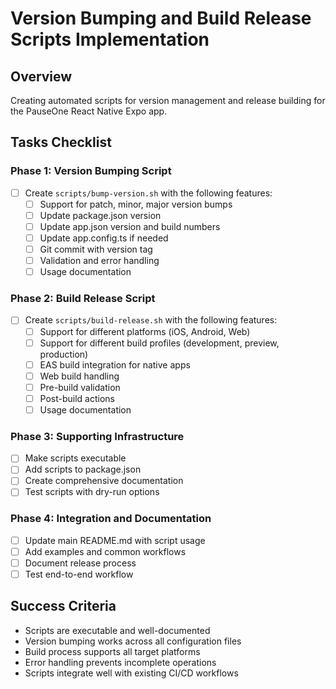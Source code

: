 # Version Bumping and Build Release Scripts Implementation

## Overview

Creating automated scripts for version management and release building for the PauseOne React Native Expo app.

## Tasks Checklist

### Phase 1: Version Bumping Script

- [ ] Create `scripts/bump-version.sh` with the following features:
  - [ ] Support for patch, minor, major version bumps
  - [ ] Update package.json version
  - [ ] Update app.json version and build numbers
  - [ ] Update app.config.ts if needed
  - [ ] Git commit with version tag
  - [ ] Validation and error handling
  - [ ] Usage documentation

### Phase 2: Build Release Script

- [ ] Create `scripts/build-release.sh` with the following features:
  - [ ] Support for different platforms (iOS, Android, Web)
  - [ ] Support for different build profiles (development, preview, production)
  - [ ] EAS build integration for native apps
  - [ ] Web build handling
  - [ ] Pre-build validation
  - [ ] Post-build actions
  - [ ] Usage documentation

### Phase 3: Supporting Infrastructure

- [ ] Make scripts executable
- [ ] Add scripts to package.json
- [ ] Create comprehensive documentation
- [ ] Test scripts with dry-run options

### Phase 4: Integration and Documentation

- [ ] Update main README.md with script usage
- [ ] Add examples and common workflows
- [ ] Document release process
- [ ] Test end-to-end workflow

## Success Criteria

- Scripts are executable and well-documented
- Version bumping works across all configuration files
- Build process supports all target platforms
- Error handling prevents incomplete operations
- Scripts integrate well with existing CI/CD workflows
